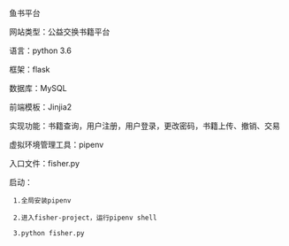 鱼书平台

网站类型：公益交换书籍平台

语言：python 3.6 

框架：flask 

数据库：MySQL

前端模板：Jinjia2

实现功能：书籍查询，用户注册，用户登录，更改密码，书籍上传、撤销、交易

虚拟环境管理工具：pipenv

入口文件：fisher.py

启动：

     1.全局安装pipenv

     2.进入fisher-project，运行pipenv shell
     
     3.python fisher.py
      
